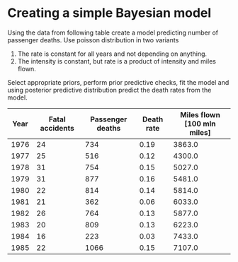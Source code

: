 # Creating a simple Bayesian model

Using the data from following table create a model predicting number of passenger deaths. Use poisson distribution in two variants

1. The rate is constant for all years and not depending on anything.
2. The intensity is constant, but rate is a product of intensity and miles flown.

Select appropriate priors, perform prior predictive checks, fit the model and using posterior predictive distribution predict the death rates from the model.

| Year | Fatal accidents | Passenger deaths | Death rate | Miles flown [100 mln miles] |
|------|-----------------|------------------|------------|-----------------------------|
| 1976 | 24              | 734              | 0.19       | 3863.0                      |
| 1977 | 25              | 516              | 0.12       | 4300.0                      |
| 1978 | 31              | 754              | 0.15       | 5027.0                      |
| 1979 | 31              | 877              | 0.16       | 5481.0                      |
| 1980 | 22              | 814              | 0.14       | 5814.0                      |
| 1981 | 21              | 362              | 0.06       | 6033.0                      |
| 1982 | 26              | 764              | 0.13       | 5877.0                      |
| 1983 | 20              | 809              | 0.13       | 6223.0                      |
| 1984 | 16              | 223              | 0.03       | 7433.0                      |
| 1985 | 22              | 1066             | 0.15       | 7107.0                      |
